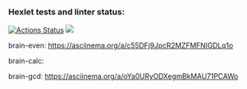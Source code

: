### Hexlet tests and linter status:
[![Actions Status](https://github.com/olga5bespopovtseva/python-project-49/workflows/hexlet-check/badge.svg)](https://github.com/olga5bespopovtseva/python-project-49/actions)
<a href="https://codeclimate.com/github/olga5bespopovtseva/python-project-49/maintainability"><img src="https://api.codeclimate.com/v1/badges/97e52eb4a5d92ec18dc7/maintainability" /></a>

brain-even: https://asciinema.org/a/c55DFj9JpcR2MZFMFNIGDLq1o

brain-calc:

brain-gcd: https://asciinema.org/a/oYa0URyODXegmBkMAU71PCAWo


